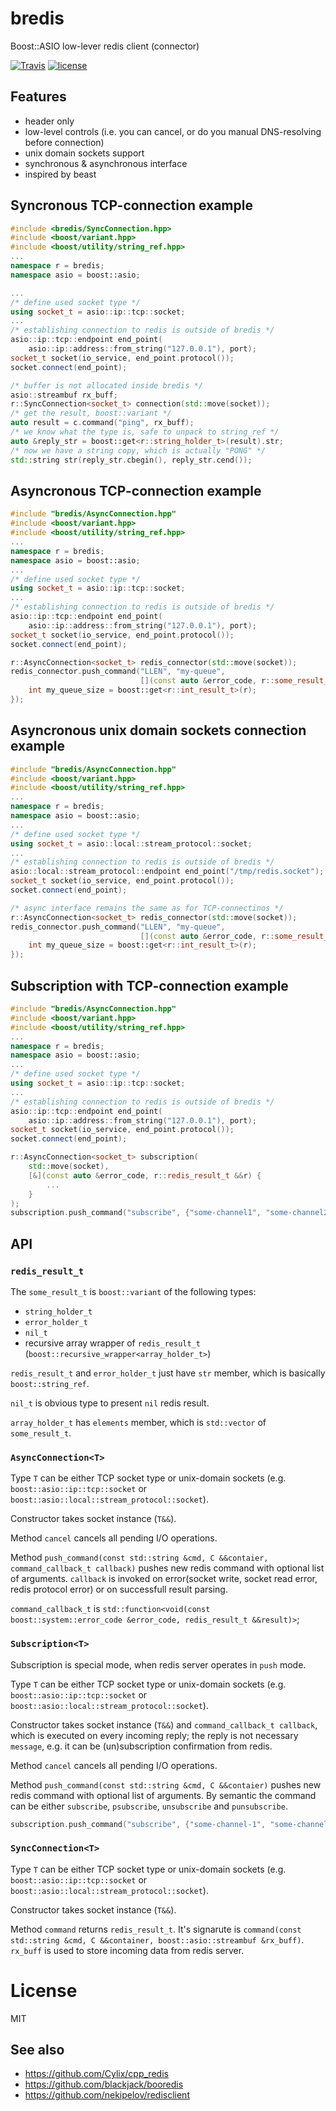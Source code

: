# bredis
Boost::ASIO low-lever redis client (connector)

[![Travis](https://img.shields.io/travis/basiliscos/cpp-bredis.svg)]()
[![license](https://img.shields.io/github/license/basiliscos/cpp-bredis.svg)]()

## Features

- header only
- low-level controls (i.e. you can cancel, or do you manual DNS-resolving before connection)
- unix domain sockets support
- synchronous & asynchronous interface
- inspired by beast

## Syncronous TCP-connection example

```cpp
#include <bredis/SyncConnection.hpp>
#include <boost/variant.hpp>
#include <boost/utility/string_ref.hpp>
...
namespace r = bredis;
namespace asio = boost::asio;

...
/* define used socket type */
using socket_t = asio::ip::tcp::socket;
...
/* establishing connection to redis is outside of bredis */
asio::ip::tcp::endpoint end_point(
    asio::ip::address::from_string("127.0.0.1"), port);
socket_t socket(io_service, end_point.protocol());
socket.connect(end_point);

/* buffer is not allocated inside bredis */ 
asio::streambuf rx_buff;
r::SyncConnection<socket_t> connection(std::move(socket));
/* get the result, boost::variant */ 
auto result = c.command("ping", rx_buff);
/* we know what the type is, safe to unpack to string_ref */
auto &reply_str = boost::get<r::string_holder_t>(result).str;
/* now we have a string copy, which is actually "PONG" */
std::string str(reply_str.cbegin(), reply_str.cend());
```

## Asyncronous TCP-connection example
```cpp
#include "bredis/AsyncConnection.hpp"
#include <boost/variant.hpp>
#include <boost/utility/string_ref.hpp>
...
namespace r = bredis;
namespace asio = boost::asio;
...
/* define used socket type */
using socket_t = asio::ip::tcp::socket;
...
/* establishing connection to redis is outside of bredis */
asio::ip::tcp::endpoint end_point(
    asio::ip::address::from_string("127.0.0.1"), port);
socket_t socket(io_service, end_point.protocol());
socket.connect(end_point);

r::AsyncConnection<socket_t> redis_connector(std::move(socket));
redis_connector.push_command("LLEN", "my-queue", 
                             [](const auto &error_code, r::some_result_t &&r) {
    int my_queue_size = boost::get<r::int_result_t>(r);
});

```

## Asyncronous unix domain sockets connection example
```cpp
#include "bredis/AsyncConnection.hpp"
#include <boost/variant.hpp>
#include <boost/utility/string_ref.hpp>
...
namespace r = bredis;
namespace asio = boost::asio;
...
/* define used socket type */
using socket_t = asio::local::stream_protocol::socket;
...
/* establishing connection to redis is outside of bredis */
asio::local::stream_protocol::endpoint end_point("/tmp/redis.socket");
socket_t socket(io_service, end_point.protocol());
socket.connect(end_point);

/* async interface remains the same as for TCP-connectinos */
r::AsyncConnection<socket_t> redis_connector(std::move(socket));
redis_connector.push_command("LLEN", "my-queue", 
                             [](const auto &error_code, r::some_result_t &&r) {
    int my_queue_size = boost::get<r::int_result_t>(r);
});
```

## Subscription with TCP-connection example
```cpp
#include "bredis/AsyncConnection.hpp"
#include <boost/variant.hpp>
#include <boost/utility/string_ref.hpp>
...
namespace r = bredis;
namespace asio = boost::asio;
...
/* define used socket type */
using socket_t = asio::ip::tcp::socket;
...
/* establishing connection to redis is outside of bredis */
asio::ip::tcp::endpoint end_point(
    asio::ip::address::from_string("127.0.0.1"), port);
socket_t socket(io_service, end_point.protocol());
socket.connect(end_point);

r::AsyncConnection<socket_t> subscription(
    std::move(socket), 
    [&](const auto &error_code, r::redis_result_t &&r) {
        ...
    }
);
subscription.push_command("subscribe", {"some-channel1", "some-channel2"});
```

## API

### `redis_result_t`

The `some_result_t` is `boost::variant` of the following types: 
- `string_holder_t`
- `error_holder_t`
- `nil_t`
- recursive array wrapper of `redis_result_t` (`boost::recursive_wrapper<array_holder_t>`)

`redis_result_t` and `error_holder_t` just have `str` member, which is basically `boost::string_ref`.

`nil_t` is obvious type to present `nil` redis result. 

`array_holder_t` has `elements` member, which is `std::vector` of `some_result_t`.

### `AsyncConnection<T>`

Type `T` can be either TCP socket type or unix-domain sockets (e.g. `boost::asio::ip::tcp::socket` or `boost::asio::local::stream_protocol::socket`). 

Constructor takes socket instance (`T&&`).

Method `cancel` cancels all pending I/O operations.

Method `push_command(const std::string &cmd, C &&contaier, command_callback_t callback)` pushes new redis command with optional list of arguments. `callback` is invoked on error(socket write, socket read error, redis protocol error) or on successfull result parsing. 

`command_callback_t` is `std::function<void(const boost::system::error_code &error_code, redis_result_t &&result)>`;

### `Subscription<T>`

Subscription is special mode, when redis server operates in `push` mode.

Type `T` can be either TCP socket type or unix-domain sockets (e.g. `boost::asio::ip::tcp::socket` or `boost::asio::local::stream_protocol::socket`). 

Constructor takes socket instance (`T&&`) and `command_callback_t callback`, which is executed on every incoming reply; the reply is not necessary `message`, e.g. it can be (un)subscription confirmation from redis.

Method `cancel` cancels all pending I/O operations.

Method `push_command(const std::string &cmd, C &&contaier)` pushes new redis command with optional list of arguments. By semantic the command can be either `subscribe`, `psubscribe`, `unsubscribe` and `punsubscribe`. 

```cpp
subscription.push_command("subscribe", {"some-channel-1", "some-channel-2"});
```

### `SyncConnection<T>`

Type `T` can be either TCP socket type or unix-domain sockets (e.g. `boost::asio::ip::tcp::socket` or `boost::asio::local::stream_protocol::socket`). 

Constructor takes socket instance (`T&&`).

Method `command` returns `redis_result_t`. It's signarute is `command(const std::string &cmd, C &&container, boost::asio::streambuf &rx_buff)`. `rx_buff` is used to store incoming data from redis server.

# License 

MIT

## See also
- https://github.com/Cylix/cpp_redis
- https://github.com/blackjack/booredis
- https://github.com/nekipelov/redisclient

